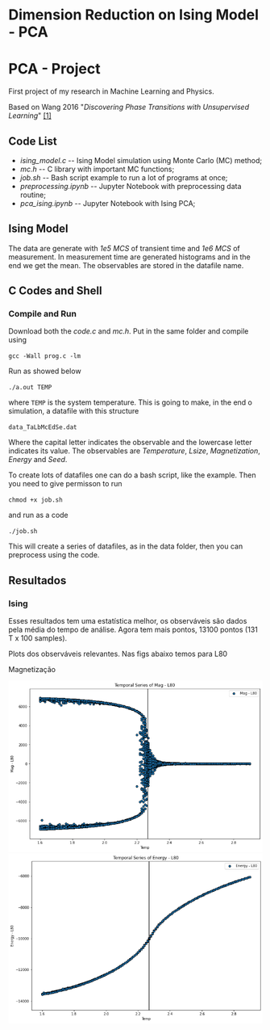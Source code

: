 # Dimension Reduction on Ising Model - PCA

# PCA - Project
First project of my research in Machine Learning and Physics. 

Based on Wang 2016 "*Discovering Phase Transitions with Unsupervised Learning*" [[1]](https://journals.aps.org/prb/abstract/10.1103/PhysRevB.94.195105)

## Code List
- *ising_model.c*           -- Ising Model simulation using Monte Carlo (MC) method;
- *mc.h*                    -- C library with important MC functions;
- *job.sh*                  -- Bash script example to run a lot of programs at once;          
- *preprocessing.ipynb*     -- Jupyter Notebook with preprocessing data routine;
- *pca_ising.ipynb*         -- Jupyter Notebook with Ising PCA;


## Ising Model

The data are generate with *1e5 MCS* of transient time and *1e6 MCS* of measurement.
In measurement time are generated histograms and in the end we get the mean.
The observables are stored in the datafile name.

## C Codes and Shell
### Compile and Run

Download both the *code.c* and *mc.h*.
Put in the same folder and compile using

  <code>gcc -Wall prog.c -lm</code>

Run as showed below

  <code>./a.out TEMP</code>

where ```TEMP``` is the system temperature.
This is going to make, in the end o simulation, a datafile with this structure

  <code>data_TaLbMcEdSe.dat</code>

Where the capital letter indicates the observable and the lowercase letter indicates its value.
The observables are *Temperature*, *Lsize*, *Magnetization*, *Energy* and *Seed*.


To create lots of datafiles one can do a bash script, like the example.
Then you need to give permisson to run

  <code>chmod +x job.sh</code>

and run as a code

  <code>./job.sh</code>

This will create a series of datafiles, as in the data folder, then you can preprocess using the code.

## Resultados
### Ising 
Esses resultados tem uma estatística melhor, os observáveis são dados pela média do tempo de análise. Agora tem mais pontos, 13100 pontos (131 T x 100 samples).

Plots dos observáveis relevantes. Nas figs abaixo temos para L80

Magnetização

<img src=https://github.com/pedhmendes/ising-dimension-reduction/blob/main/plots/ising_mag_L80.png width="650">
<img src=https://github.com/pedhmendes/ising-dimension-reduction/blob/main/plots/ising_ene_L80.png width="650">

